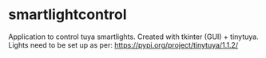# smartlightcontrol

Application to control tuya smartlights. Created with tkinter (GUI) + tinytuya.
Lights need to be set up as per:
https://pypi.org/project/tinytuya/1.1.2/
